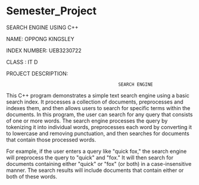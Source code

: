 # Semester_Project

SEARCH ENGINE USING C++

NAME:  OPPONG KINGSLEY

INDEX NUMBER: UEB3230722

CLASS : IT D

PROJECT DESCRIPTION:

                                              SEARCH ENGINE

 This C++ program demonstrates a simple text search engine using a basic search index. It processes a collection of documents, 
 preprocesses and indexes them, and then allows users to search for specific terms within the documents.
 In this program, the user can search for any query that consists of one or more words. The search engine processes the query by 
 tokenizing it into individual words, preprocesses each word by converting it to lowercase and removing punctuation, and then searches 
 for documents that contain those processed words.

 For example, if the user enters a query like "quick fox," the search engine will preprocess the query to "quick" and "fox." It will then 
 search for documents containing either "quick" or "fox" (or both) in a case-insensitive manner. The search results will include 
 documents that contain either or both of these words.
